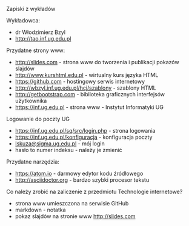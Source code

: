 Zapiski z wykładów

Wykładowca:
- dr Włodzimierz Bzyl
- http://tao.inf.ug.edu.pl

Przydatne strony www:

- http://slides.com - strona www do tworzenia i publikacji pokazów slajdów
- http://www.kurshtml.edu.pl - wirtualny kurs języka HTML
- https://github.com - hostingowy serwis internetowy
- http://wbzyl.inf.ug.edu.pl/hcj/szablony - szablony HTML
- http://getbootstrap.com - biblioteka graficznych interfejsów użytkownika
- https://inf.ug.edu.pl - strona www - Instytut Informatyki UG

Logowanie do poczty UG

- https://inf.ug.edu.pl/sq/src/login.php - strona logowania
- https://inf.ug.edu.pl/konfiguracja - konfiguracja poczty
- lskuza@sigma.ug.edu.pl - mój login
- hasło to numer indeksu - należy je zmienić

Przydatne narzędzia:

- https://atom.io - darmowy edytor kodu źródłowego
- http://asciidoctor.org - bardzo szybki procesor tekstu

Co należy zrobić na zaliczenie z przedmiotu Technologie internetowe?

- strona www umieszczona na serwisie GitHub
- markdown - notatka
- pokaz slajdów na stronie www http://slides.com

